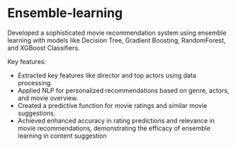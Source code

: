 # Ensemble-learning
Developed a sophisticated movie recommendation system using ensemble learning with models like Decision Tree, Gradient Boosting, RandomForest, and XGBoost Classifiers.

Key features:

* Extracted key features like director and top actors using data processing.
* Applied NLP for personalized recommendations based on genre, actors, and movie overview.
* Created a predictive function for movie ratings and similar movie suggestions.
* Achieved enhanced accuracy in rating predictions and relevance in movie recommendations, demonstrating the efficacy of ensemble learning in content suggestion
 
